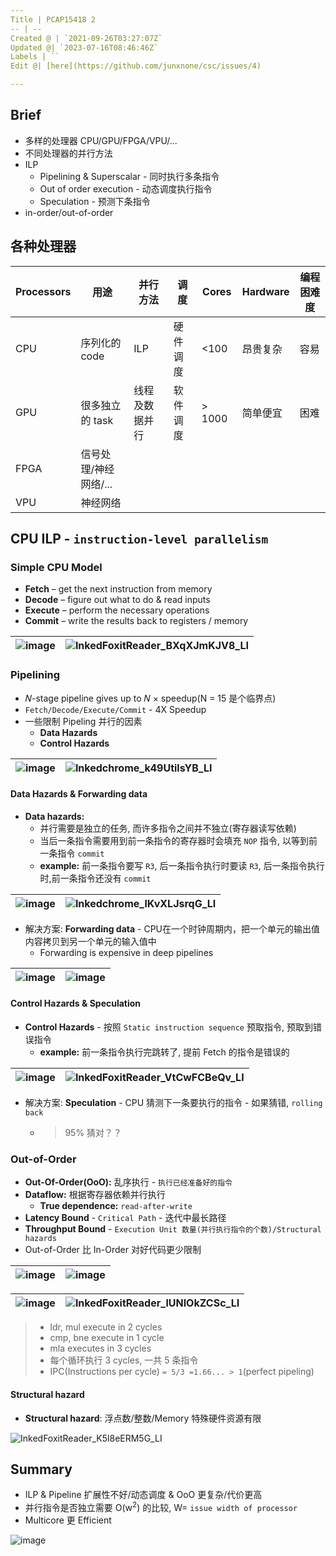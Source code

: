 ```yaml
---
Title | PCAP15418 2
-- | --
Created @ | `2021-09-26T03:27:07Z`
Updated @| `2023-07-16T08:46:46Z`
Labels | ``
Edit @| [here](https://github.com/junxnone/csc/issues/4)

---
```

## Brief
- 多样的处理器 CPU/GPU/FPGA/VPU/...
- 不同处理器的并行方法
- ILP
  - Pipelining & Superscalar - 同时执行多条指令
  - Out of order execution - 动态调度执行指令
  - Speculation - 预测下条指令
- in-order/out-of-order


## 各种处理器

Processors | 用途 | 并行方法 | 调度 | Cores | Hardware | 编程困难度
-- | -- | -- | -- | -- | -- | --
CPU | 序列化的 code | ILP | 硬件调度 | <100 | 昂贵复杂 | 容易
GPU | 很多独立的 task | 线程及数据并行| 软件调度 | > 1000 | 简单便宜 | 困难
FPGA | 信号处理/神经网络/... 
VPU | 神经网络


## CPU ILP - `instruction-level parallelism`

### Simple CPU Model

- **Fetch** – get the next instruction from memory
- **Decode** – figure out what to do & read inputs
- **Execute** – perform the necessary operations
- **Commit** – write the results back to registers / memory

![image](https://user-images.githubusercontent.com/2216970/139521653-abbc0bdb-5d4e-4b6e-8f18-680103b26877.png) |  ![InkedFoxitReader_BXqXJmKJV8_LI](https://user-images.githubusercontent.com/2216970/134797100-9067690d-c506-4d52-a52b-1b2a8e996499.jpg)
-- | --

### **Pipelining**
- 𝑁-stage pipeline gives up to 𝑁 × speedup(N = 15 是个临界点)
- `Fetch/Decode/Execute/Commit` - 4X Speedup
- 一些限制 Pipeling 并行的因素 
  - **Data Hazards**
  - **Control Hazards**


![image](https://user-images.githubusercontent.com/2216970/139521736-2fa7e099-9653-4f7c-82fd-40ea97ce62f9.png) | ![Inkedchrome_k49UtilsYB_LI](https://user-images.githubusercontent.com/2216970/134641857-12563821-6c02-4628-986e-d656c8f76b82.jpg) 
-- | --

#### Data Hazards & Forwarding data
- **Data hazards:** 
  - 并行需要是独立的任务, 而许多指令之间并不独立(寄存器读写依赖)
  - 当后一条指令需要用到前一条指令的寄存器时会填充 `NOP` 指令, 以等到前一条指令 `commit` 
  - **example:** 前一条指令要写 `R3`, 后一条指令执行时要读 `R3`, 后一条指令执行时,前一条指令还没有 `commit`

![image](https://user-images.githubusercontent.com/2216970/139521888-154069d7-a378-4e5a-821c-632ff910dc2f.png) | ![Inkedchrome_lKvXLJsrqG_LI](https://user-images.githubusercontent.com/2216970/134646854-ac0014f9-d3e9-4263-a6a2-a0c652f192b3.jpg)
-- | --

- 解决方案: **Forwarding data** - CPU在一个时钟周期内，把一个单元的输出值内容拷贝到另一个单元的输入值中
  - Forwarding is expensive in deep pipelines

![image](https://user-images.githubusercontent.com/2216970/139522099-a4c262e8-e8f1-47d4-a01a-0c5f46cc2787.png) | ![image](https://user-images.githubusercontent.com/2216970/139522125-b8429f53-0b3d-4d6f-9c32-f7c5c5220e3c.png)
-- | --



#### Control Hazards & Speculation
- **Control Hazards** - 按照 `Static instruction sequence` 预取指令, 预取到错误指令
  - **example:** 前一条指令执行完跳转了, 提前 Fetch 的指令是错误的

![image](https://user-images.githubusercontent.com/2216970/139522325-cde49165-b2b9-4955-881a-e614a3004e03.png) | ![InkedFoxitReader_VtCwFCBeQv_LI](https://user-images.githubusercontent.com/2216970/134799251-a9966841-0923-4adf-a5e7-5cfa216cd237.jpg)
-- | --

- 解决方案:  **Speculation** - CPU 猜测下一条要执行的指令 - 如果猜错, `rolling back`
  - > 95% 猜对？？


### Out-of-Order
- **Out-Of-Order(OoO):** 乱序执行 - `执行已经准备好的指令`
- **Dataflow:** 根据寄存器依赖并行执行
  - **True dependence:** `read-after-write`
- **Latency Bound** - `Critical Path` - 迭代中最长路径
- **Throughput Bound** - `Execution Unit 数量(并行执行指令的个数)/Structural hazards`
- Out-of-Order 比 In-Order 对好代码更少限制


![image](https://user-images.githubusercontent.com/2216970/135019570-42f01b5a-b3e9-4319-85ac-6a8848183d60.png) | ![image](https://user-images.githubusercontent.com/2216970/139523505-63a801e0-bf3d-473a-948e-94dc75a588bf.png)
-- | --

![image](https://user-images.githubusercontent.com/2216970/135018839-ab2c87e6-3183-435d-ae35-b14d0926b037.png) | ![InkedFoxitReader_lUNIOkZCSc_LI](https://user-images.githubusercontent.com/2216970/135020663-6b36341d-bc37-4710-ae94-2a324e7605b5.jpg)
-- | --

> - ldr, mul execute in 2 cycles
> - cmp, bne execute in 1 cycle
> - mla executes in 3 cycles
> - 每个循环执行 3 cycles, 一共 5 条指令 
> - IPC(Instructions per cycle) `= 5/3 =1.66... > 1`(perfect pipeling)


#### Structural hazard
- **Structural hazard**: 浮点数/整数/Memory 特殊硬件资源有限

![InkedFoxitReader_K5l8eERM5G_LI](https://user-images.githubusercontent.com/2216970/135027900-51413562-821e-4735-83a7-a62ad350430b.jpg) 



## Summary

- ILP & Pipeline 扩展性不好/动态调度 & OoO 更复杂/代价更高
- 并行指令是否独立需要 O(w<sup>2</sup>) 的比较,  W= `issue width of processor`
- Multicore 更 Efficient

![image](https://user-images.githubusercontent.com/2216970/139524023-a1d0aa75-dbbb-45f8-84c6-ac9b12a5c62a.png)





